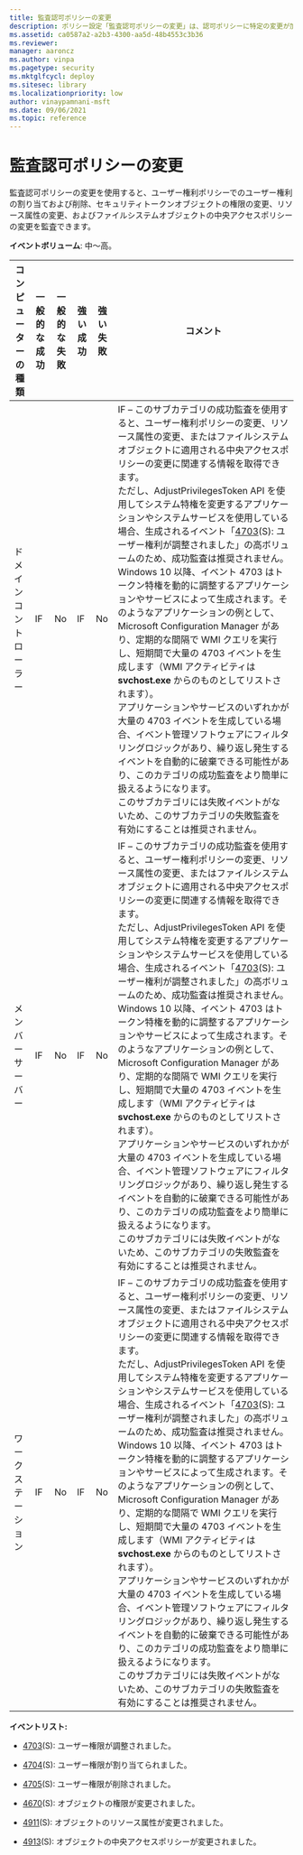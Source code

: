 ```yaml
---
title: 監査認可ポリシーの変更
description: ポリシー設定「監査認可ポリシーの変更」は、認可ポリシーに特定の変更が加えられたときに監査イベントが生成されるかどうかを決定します。
ms.assetid: ca0587a2-a2b3-4300-aa5d-48b4553c3b36
ms.reviewer: 
manager: aaroncz
ms.author: vinpa
ms.pagetype: security
ms.mktglfcycl: deploy
ms.sitesec: library
ms.localizationpriority: low
author: vinaypamnani-msft
ms.date: 09/06/2021
ms.topic: reference
---
```


# 監査認可ポリシーの変更

監査認可ポリシーの変更を使用すると、ユーザー権利ポリシーでのユーザー権利の割り当ておよび削除、セキュリティトークンオブジェクトの権限の変更、リソース属性の変更、およびファイルシステムオブジェクトの中央アクセスポリシーの変更を監査できます。

**イベントボリューム**: 中〜高。

| コンピューターの種類 | 一般的な成功 | 一般的な失敗 | 強い成功 | 強い失敗 | コメント                                                                                                                                                                                                                                                                                                                                                                                                                                            |
|-------------------|-----------------|-----------------|------------------|------------------|-----------------------------------------------------------------------------------------------------------------------------------------------------------------------------------------------------------------------------------------------------------------------------------------------------------------------------------------------------------------------------------------------------------------------------------------------------|
| ドメインコントローラー | IF             | No              | IF              | No               | IF – このサブカテゴリの成功監査を使用すると、ユーザー権利ポリシーの変更、リソース属性の変更、またはファイルシステムオブジェクトに適用される中央アクセスポリシーの変更に関連する情報を取得できます。<br>ただし、AdjustPrivilegesToken API を使用してシステム特権を変更するアプリケーションやシステムサービスを使用している場合、生成されるイベント「[4703](event-4703.md)(S): ユーザー権利が調整されました」の高ボリュームのため、成功監査は推奨されません。Windows 10 以降、イベント 4703 はトークン特権を動的に調整するアプリケーションやサービスによって生成されます。そのようなアプリケーションの例として、Microsoft Configuration Manager があり、定期的な間隔で WMI クエリを実行し、短期間で大量の 4703 イベントを生成します（WMI アクティビティは **svchost.exe** からのものとしてリストされます）。<br>アプリケーションやサービスのいずれかが大量の 4703 イベントを生成している場合、イベント管理ソフトウェアにフィルタリングロジックがあり、繰り返し発生するイベントを自動的に破棄できる可能性があり、このカテゴリの成功監査をより簡単に扱えるようになります。<br>このサブカテゴリには失敗イベントがないため、このサブカテゴリの失敗監査を有効にすることは推奨されません。 |
| メンバーサーバー     | IF             | No              | IF              | No               | IF – このサブカテゴリの成功監査を使用すると、ユーザー権利ポリシーの変更、リソース属性の変更、またはファイルシステムオブジェクトに適用される中央アクセスポリシーの変更に関連する情報を取得できます。<br>ただし、AdjustPrivilegesToken API を使用してシステム特権を変更するアプリケーションやシステムサービスを使用している場合、生成されるイベント「[4703](event-4703.md)(S): ユーザー権利が調整されました」の高ボリュームのため、成功監査は推奨されません。Windows 10 以降、イベント 4703 はトークン特権を動的に調整するアプリケーションやサービスによって生成されます。そのようなアプリケーションの例として、Microsoft Configuration Manager があり、定期的な間隔で WMI クエリを実行し、短期間で大量の 4703 イベントを生成します（WMI アクティビティは **svchost.exe** からのものとしてリストされます）。<br>アプリケーションやサービスのいずれかが大量の 4703 イベントを生成している場合、イベント管理ソフトウェアにフィルタリングロジックがあり、繰り返し発生するイベントを自動的に破棄できる可能性があり、このカテゴリの成功監査をより簡単に扱えるようになります。<br>このサブカテゴリには失敗イベントがないため、このサブカテゴリの失敗監査を有効にすることは推奨されません。 |
| ワークステーション       | IF             | No              | IF              | No               | IF – このサブカテゴリの成功監査を使用すると、ユーザー権利ポリシーの変更、リソース属性の変更、またはファイルシステムオブジェクトに適用される中央アクセスポリシーの変更に関連する情報を取得できます。<br>ただし、AdjustPrivilegesToken API を使用してシステム特権を変更するアプリケーションやシステムサービスを使用している場合、生成されるイベント「[4703](event-4703.md)(S): ユーザー権利が調整されました」の高ボリュームのため、成功監査は推奨されません。Windows 10 以降、イベント 4703 はトークン特権を動的に調整するアプリケーションやサービスによって生成されます。そのようなアプリケーションの例として、Microsoft Configuration Manager があり、定期的な間隔で WMI クエリを実行し、短期間で大量の 4703 イベントを生成します（WMI アクティビティは **svchost.exe** からのものとしてリストされます）。<br>アプリケーションやサービスのいずれかが大量の 4703 イベントを生成している場合、イベント管理ソフトウェアにフィルタリングロジックがあり、繰り返し発生するイベントを自動的に破棄できる可能性があり、このカテゴリの成功監査をより簡単に扱えるようになります。<br>このサブカテゴリには失敗イベントがないため、このサブカテゴリの失敗監査を有効にすることは推奨されません。 |

**イベントリスト:**

-   [4703](event-4703.md)(S): ユーザー権限が調整されました。

-   [4704](event-4704.md)(S): ユーザー権限が割り当てられました。

-   [4705](event-4705.md)(S): ユーザー権限が削除されました。

-   [4670](event-4670.md)(S): オブジェクトの権限が変更されました。

-   [4911](event-4911.md)(S): オブジェクトのリソース属性が変更されました。

-   [4913](event-4913.md)(S): オブジェクトの中央アクセスポリシーが変更されました。

